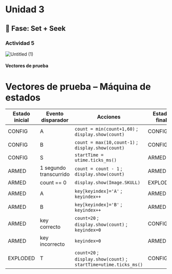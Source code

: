# Unidad 3

## 🔎 Fase: Set + Seek

### Actividad 5


![Untitled (1)](https://github.com/user-attachments/assets/7bb19bff-67ed-4ba1-a2a0-82608e1aa351)


#### Vectores de prueba

# Vectores de prueba – Máquina de estados

| Estado inicial | Evento disparador      | Acciones                                                         | Estado final        |
|----------------|------------------------|------------------------------------------------------------------|---------------------|
| CONFIG         | A                      | `count = min(count+1,60)` ; `display.show(count)`                | CONFIG              |
| CONFIG         | B                      | `count = max(10,count-1)` ; `display.show(count)`                | CONFIG              |
| CONFIG         | S                      | `startTime = utime.ticks_ms()`                                   | ARMED               |
| ARMED          | 1 segundo transcurrido | `count = count - 1` ; `display.show(count)`                      | ARMED  |
| ARMED          | count == 0             | `display.show(Image.SKULL)`                                      | EXPLODED            |
| ARMED          | A                      | `key[keyindex]='A'` ; `keyindex++`                               | ARMED               |
| ARMED          | B                      | `key[keyindex]='B'` ; `keyindex++`                               | ARMED               |
| ARMED          | key correcto           | `count=20` ; `display.show(count)` ; `keyindex=0`                | CONFIG              |
| ARMED          | key incorrecto         | `keyindex=0`                                                     | ARMED               |
| EXPLODED       | T                      | `count=20` ; `display.show(count)` ; `startTime=utime.ticks_ms()`| CONFIG              |




